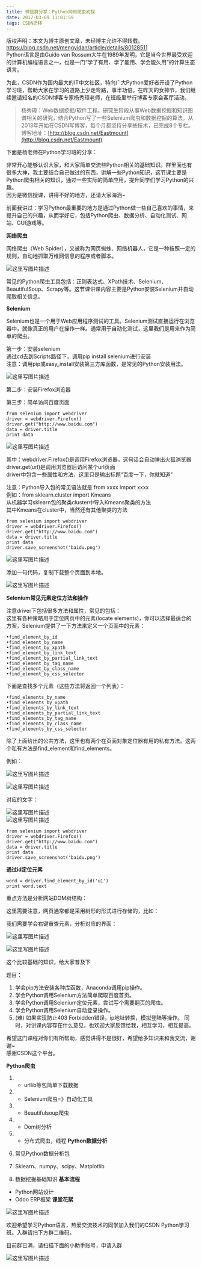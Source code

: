 ```yaml
---
title: 微信群分享：Python网络爬虫初探
date: 2017-03-09 11:01:59
tags: CSDN迁移
---
```

 版权声明：本文为博主原创文章，未经博主允许不得转载。 https://blog.csdn.net/mengyidan/article/details/80128511   
  Python语言是由Guido van Rossum大牛在1989年发明，它是当今世界最受欢迎的计算机编程语言之一，也是一门“学了有用、学了能用、学会能久用”的计算生态语言。

为此，CSDN作为国内最大的IT中文社区，特向广大Python爱好者开设了Python学习班，帮助大家在学习的道路上少走弯路，事半功倍。在昨天的女神节，我们继续邀请知名的CSDN博客专家杨秀璋老师，在班级里举行博客专家会客厅活动。


> 杨秀璋：Web数据挖掘/软件工程。研究生阶段从事Web数据挖掘和知识图谱相关的研究，结合Python写了一些Selenium爬虫和数据挖掘的算法。从2013年开始在CSDN写博客，每个月都坚持分享些技术，已完成8个专栏。博客地址：[http://blog.csdn.net/Eastmount](http://blog.csdn.net/Eastmount) 
> 
>  
下面是杨老师在Python学习班的分享：

非常开心能够认识大家，和大家简单交流些Python相关的基础知识。群里面也有很多大神，我主要结合自己做过的东西，讲解一些Python知识，这节课主要是Python爬虫相关的知识，通过一些实际的简单应用，提升同学们学习Python的兴趣。   
 因为是微信授课，讲得不好的地方，还请大家海涵~

前面我讲过：学习Python最重要的地方是通过Python做一些自己喜欢的事情，来提升自己的兴趣，从而学好它，包括Python爬虫、数据分析、自动化测试、网站、GUI游戏等。

**网络爬虫**

网络爬虫（Web Spider），又被称为网页蜘蛛、网络机器人，它是一种按照一定的规则，自动地抓取万维网信息的程序或者脚本。   


![这里写图片描述](https://img-blog.csdn.net/20170309102758605?)

常见的Python爬虫工具包括：正则表达式、XPath技术、Selenium、BeautifulSoup、Scrapy等。这节课讲课内容主要是Python安装Selenium并自动爬取相关信息。

**Selenium**

Selenium也是一个用于Web应用程序测试的工具。Selenium测试直接运行在浏览器中，就像真正的用户在操作一样。通常用于自动化测试，这里我们是用来作为简单的爬虫。

第一步：安装selenium   
 通过cd去到Scripts路径下，调用pip install selenium进行安装   
 注意：调用pip或easy_install安装第三方库函数，是常见的Python安装用法。   


![这里写图片描述](https://img-blog.csdn.net/20170309102856715?)

第二步：安装Firefox浏览器

第三步：简单访问百度页面


```
from selenium import webdriver
driver = webdriver.Firefox()
driver.get("http://www.baidu.com")
data = driver.title
print data

```


![这里写图片描述](https://img-blog.csdn.net/20170309103443390?)

其中：webdriver.Firefox()是调用Firefox浏览器，这句话会自动弹出火狐浏览器   
 driver.get(url)是调用浏览器后访问某个url页面   
 driver中包含一些属性和方法，这里只是输出标题“百度一下，你就知道” 

注意：Python导入包的常见语法就是 from xxxx import xxxx   
 例如：from sklearn.cluster import Kmeans   
 从机器学习sklearn包的聚类cluster中导入Kmeans聚类的方法   
 其中Kmeans在cluster中，当然还有其他聚类的方法


```
from selenium import webdriver
driver = webdriver.Firefox()
driver.get("http://www.baidu.com")
data = driver.title
print data
driver.save_screenshot('baidu.png')  

```


![这里写图片描述](https://img-blog.csdn.net/20170309103555266?)

添加一句代码，复制下载整个页面到本地。



![这里写图片描述](https://img-blog.csdn.net/20170309103657784?)

**Selenium常见元素定位方法和操作**

注意driver下包括很多方法和属性，常见的包括：   
 这里有各种策略用于定位网页中的元素(locate elements)，你可以选择最适合的方案，Selenium提供了一下方法来定义一个页面中的元素：


```
•find_element_by_id
•find_element_by_name
•find_element_by_xpath
•find_element_by_link_text
•find_element_by_partial_link_text
•find_element_by_tag_name
•find_element_by_class_name
•find_element_by_css_selector

```
下面是查找多个元素（这些方法将返回一个列表）：


```
•find_elements_by_name
•find_elements_by_xpath
•find_elements_by_link_text 
•find_elements_by_partial_link_text
•find_elements_by_tag_name
•find_elements_by_class_name
•find_elements_by_css_selector

```
除了上面给出的公共方法，这里也有两个在页面对象定位器有用的私有方法。这两个私有方法是find_element和find_elements。

例如：



![这里写图片描述](https://img-blog.csdn.net/20170309103809895?)



![这里写图片描述](https://img-blog.csdn.net/20170309103900799?)

对应的文字：



![这里写图片描述](https://img-blog.csdn.net/20170309104030586?)  
![这里写图片描述](https://img-blog.csdn.net/20170309104120009?)


```
from selenium import webdriver
driver = webdriver.Firefox()
driver.get("http://www.baidu.com")
data = driver.title
print data
driver.save_screenshot('baidu.png')  

```
**通过id定位元素**


```
word = driver.find_element_by_id('u1')
print word.text

```
重点方法是分析网站DOM树结构：

这里需要注意，网页通常都是采用树形的形式进行存储的，比如：

我们需要学会右键审查元素，分析对应的界面：   


![这里写图片描述](https://img-blog.csdn.net/20170309104524036?)



![这里写图片描述](https://img-blog.csdn.net/20170309104628031?)

这个比较基础的知识，给大家普及下

题目：


  1. 学会pip方法安装各种库函数，Anaconda调用pip操作。 
  3. 学会Python调用Selenium方法简单爬取百度首页。 
  5. 学会Python调用Selenium定位元素，尝试写个需要翻页的爬虫。 
  7. 学会Python调用Selenium自动登录操作。 
  9. (难) 如果实现防止403 Forbidden错误，ip地址转换，模拟登陆等操作。 同时，对讲课内容存在什么意见，也欢迎大家反馈给我，相互学习，相互提高。

希望这门课程对你们有所帮助，感觉讲得不是很好，希望给多知识来和我交流，谢谢~   
 感谢CSDN这个平台。

**Python爬虫**


  1. * urllib等包简单下载数据 
  3. * Selenium爬虫=》自动化工具 
  5. * Beautifulsoup爬虫 
  7. * Dom树分析 
  9. * 分布式爬虫，线程 **Python数据分析**


  1. 常见Python数据分析包 
  3. Sklearn、numpy、scipy、Matplotlib 
  5. 数据挖掘基础知识 **基本流程**


  * Python网站设计 
  * Odoo ERP框架 **课堂花絮**   


![这里写图片描述](https://img-blog.csdn.net/20170309105812572?)

欢迎希望学习Python语言，热爱交流技术的同学加入我们的CSDN Python学习班。入群请扫下方群二维码。

目前群已满，请扫描下面的小助手账号，申请入群   


![这里写图片描述](https://img-blog.csdn.net/20170309110048808?)

   
  